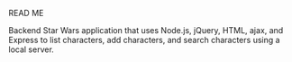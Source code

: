 READ ME

Backend Star Wars application that uses Node.js, jQuery, HTML, ajax, and Express to list characters, add characters, and search characters using a local server.  
